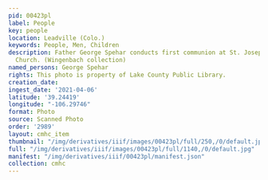 ```yaml
---
pid: 00423pl
label: People
key: people
location: Leadville (Colo.)
keywords: People, Men, Children
description: Father George Spehar conducts first communion at St. Joseph's Catholic
  Church. (Wingenbach collection)
named_persons: George Spehar
rights: This photo is property of Lake County Public Library.
creation_date: 
ingest_date: '2021-04-06'
latitude: '39.24419'
longitude: "-106.29746"
format: Photo
source: Scanned Photo
order: '2989'
layout: cmhc_item
thumbnail: "/img/derivatives/iiif/images/00423pl/full/250,/0/default.jpg"
full: "/img/derivatives/iiif/images/00423pl/full/1140,/0/default.jpg"
manifest: "/img/derivatives/iiif/00423pl/manifest.json"
collection: cmhc
---
```

